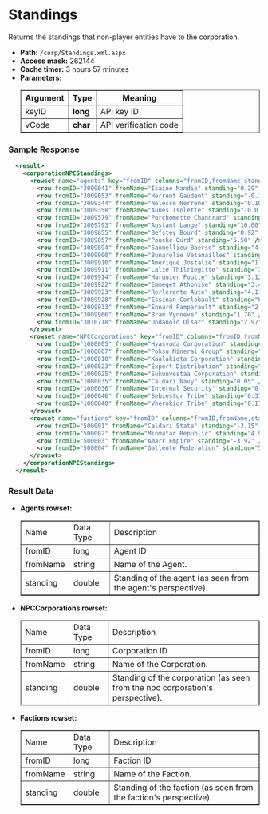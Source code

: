 # Standings
Returns the standings that non-player entities have to the corporation.

* __Path:__ ``/corp/Standings.xml.aspx``
* __Access mask:__ 262144
* __Cache timer:__ 3 hours 57 minutes
* __Parameters:__
    <table border="1">
        <tbody>
            <tr>
                <th>Argument</th>
                <th>Type</th>
                <th>Meaning</th>
            </tr>
            <tr>
                <td>keyID</td>
                <td><strong>long</strong></td>
                <td>API key ID</td>
            </tr>
            <tr>
                <td>vCode</td>
                <td><strong>char</strong></td>
                <td>API verification code</td>
            </tr>
        </tbody>
    </table>

### Sample Response

```xml
  <result>
    <corporationNPCStandings>
      <rowset name="agents" key="fromID" columns="fromID,fromName,standing">
        <row fromID="3009041" fromName="Isaine Mandie" standing="0.29" />
        <row fromID="3009053" fromName="Herrent Gaudent" standing="-0.14" />
        <row fromID="3009344" fromName="Nelesse Nerrene" standing="0.10" />
        <row fromID="3009358" fromName="Aunes Isolette" standing="-0.07" />
        <row fromID="3009579" fromName="Porchomette Chandrard" standing="-0.03" />
        <row fromID="3009793" fromName="Austant Lange" standing="10.00" />
        <row fromID="3009855" fromName="Befstey Bourd" standing="0.92" />
        <row fromID="3009857" fromName="Poucke Ourd" standing="5.50" />
        <row fromID="3009894" fromName="Saonellieu Baerse" standing="4.90" />
        <row fromID="3009900" fromName="Bunarolie Vetanailles" standing="0.92" />
        <row fromID="3009910" fromName="Amerique Jostalie" standing="1.86" />
        <row fromID="3009911" fromName="Lalie Thilriegitte" standing="3.79" />
        <row fromID="3009914" fromName="Harquier Foutte" standing="3.12" />
        <row fromID="3009922" fromName="Emmeget Athonise" standing="3.45" />
        <row fromID="3009923" fromName="Rerlerante Aute" standing="4.11" />
        <row fromID="3009928" fromName="Essinan Corlobault" standing="0.87" />
        <row fromID="3009933" fromName="Ennard Famparault" standing="2.03" />
        <row fromID="3009966" fromName="Bram Vynneve" standing="1.70" />
        <row fromID="3010718" fromName="Ondanold Olsar" standing="2.97" />
      </rowset>
      <rowset name="NPCCorporations" key="fromID" columns="fromID,fromName,standing">
        <row fromID="1000005" fromName="Hyasyoda Corporation" standing="0.15" />
        <row fromID="1000007" fromName="Poksu Mineral Group" standing="0.04" />
        <row fromID="1000010" fromName="Kaalakiota Corporation" standing="0.00" />
        <row fromID="1000023" fromName="Expert Distribution" standing="0.23" />
        <row fromID="1000025" fromName="Sukuuvestaa Corporation" standing="0.14" />
        <row fromID="1000035" fromName="Caldari Navy" standing="0.05" />
        <row fromID="1000036" fromName="Internal Security" standing="0.72" />
        <row fromID="1000046" fromName="Sebiestor Tribe" standing="0.37" />
        <row fromID="1000048" fromName="Vherokior Tribe" standing="0.17" />
      </rowset>
      <rowset name="factions" key="fromID" columns="fromID,fromName,standing">
        <row fromID="500001" fromName="Caldari State" standing="-3.15" />
        <row fromID="500002" fromName="Minmatar Republic" standing="4.93" />
        <row fromID="500003" fromName="Amarr Empire" standing="-3.92" />
        <row fromID="500004" fromName="Gallente Federation" standing="5.45" />
      </rowset>
    </corporationNPCStandings>
  </result>
```

### Result Data

* __Agents rowset:__
    <table border="1">
        <tbody>
            <tr>
                <td>Name</td>
                <td>Data Type</td>
                <td>Description</td>
            </tr>
            <tr>
                <td>fromID</td>
                <td>long</td>
                <td>Agent ID</td>
            </tr>
            <tr>
                <td>fromName</td>
                <td>string</td>
                <td>Name of the Agent.</td>
            </tr>
            <tr>
                <td>standing</td>
                <td>double</td>
                <td>Standing of the agent (as seen from the agent's perspective).</td>
            </tr>
        </tbody>
    </table>

* __NPCCorporations rowset:__
    <table border="1">
        <tbody>
            <tr>
                <td>Name</td>
                <td>Data Type</td>
                <td>Description</td>
            </tr>
            <tr>
                <td>fromID</td>
                <td>long</td>
                <td>Corporation ID</td>
            </tr>
            <tr>
                <td>fromName</td>
                <td>string</td>
                <td>Name of the Corporation.</td>
            </tr>
            <tr>
                <td>standing</td>
                <td>double</td>
                <td>Standing of the corporation (as seen from the npc corporation's perspective).</td>
            </tr>
        </tbody>
    </table>

* __Factions rowset:__
    <table border="1">
        <tbody>
            <tr>
                <td>Name</td>
                <td>Data Type</td>
                <td>Description</td>
            </tr>
            <tr>
                <td>fromID</td>
                <td>long</td>
                <td>Faction ID</td>
            </tr>
            <tr>
                <td>fromName</td>
                <td>string</td>
                <td>Name of the Faction.</td>
            </tr>
            <tr>
                <td>standing</td>
                <td>double</td>
                <td>Standing of the faction (as seen from the faction's perspective).</td>
            </tr>
        </tbody>
    </table>